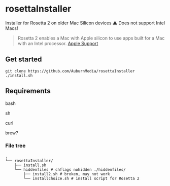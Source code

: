 # rosettaInstaller
Installer for Rosetta 2 on older Mac Silicon devices ⚠️ Does not support Intel Macs!

> Rosetta 2 enables a Mac with Apple silicon to use apps built for a Mac with an Intel processor.
[Apple Support](https://support.apple.com/en-au/HT211861)

## Get started
```
git clone https://github.com/AuburnMedia/rosettaInstaller
./install.sh
```

## Requirements
bash

sh

curl

brew?

### File tree

```
.
└── rosettaInstaller/
    ├── install.sh
    └── hiddenfiles # chflags nohidden ./hiddenfiles/
        ├── install2.sh # broken, may not work
        └── installchoice.sh # install script for Rosetta 2
```
